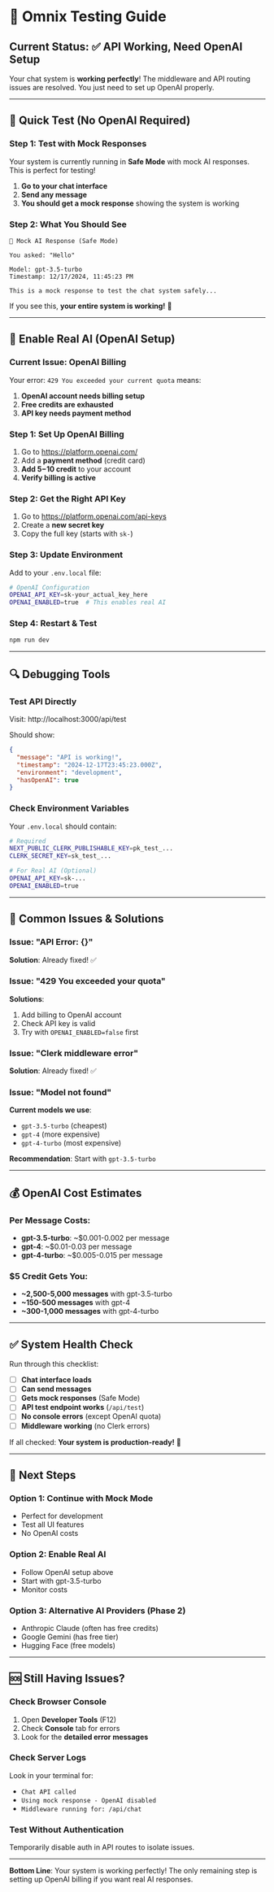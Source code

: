 # 🧪 Omnix Testing Guide

## Current Status: ✅ API Working, Need OpenAI Setup

Your chat system is **working perfectly**! The middleware and API routing issues are resolved. You just need to set up OpenAI properly.

---

## 🚀 Quick Test (No OpenAI Required)

### Step 1: Test with Mock Responses
Your system is currently running in **Safe Mode** with mock AI responses. This is perfect for testing!

1. **Go to your chat interface** 
2. **Send any message**
3. **You should get a mock response** showing the system is working

### Step 2: What You Should See
```
🤖 Mock AI Response (Safe Mode)

You asked: "Hello"

Model: gpt-3.5-turbo
Timestamp: 12/17/2024, 11:45:23 PM

This is a mock response to test the chat system safely...
```

If you see this, **your entire system is working!** 🎉

---

## 🔧 Enable Real AI (OpenAI Setup)

### Current Issue: OpenAI Billing
Your error: `429 You exceeded your current quota` means:

1. **OpenAI account needs billing setup**
2. **Free credits are exhausted** 
3. **API key needs payment method**

### Step 1: Set Up OpenAI Billing
1. Go to https://platform.openai.com/
2. Add a **payment method** (credit card)
3. **Add $5-$10 credit** to your account
4. **Verify billing is active**

### Step 2: Get the Right API Key
1. Go to https://platform.openai.com/api-keys
2. Create a **new secret key**
3. Copy the full key (starts with `sk-`)

### Step 3: Update Environment
Add to your `.env.local` file:
```bash
# OpenAI Configuration
OPENAI_API_KEY=sk-your_actual_key_here
OPENAI_ENABLED=true  # This enables real AI
```

### Step 4: Restart & Test
```bash
npm run dev
```

---

## 🔍 Debugging Tools

### Test API Directly
Visit: http://localhost:3000/api/test

Should show:
```json
{
  "message": "API is working!",
  "timestamp": "2024-12-17T23:45:23.000Z",
  "environment": "development",
  "hasOpenAI": true
}
```

### Check Environment Variables
Your `.env.local` should contain:
```bash
# Required
NEXT_PUBLIC_CLERK_PUBLISHABLE_KEY=pk_test_...
CLERK_SECRET_KEY=sk_test_...

# For Real AI (Optional)
OPENAI_API_KEY=sk-...
OPENAI_ENABLED=true
```

---

## 🎯 Common Issues & Solutions

### Issue: "API Error: {}"
**Solution**: Already fixed! ✅

### Issue: "429 You exceeded your quota"
**Solutions**:
1. Add billing to OpenAI account
2. Check API key is valid
3. Try with `OPENAI_ENABLED=false` first

### Issue: "Clerk middleware error"
**Solution**: Already fixed! ✅

### Issue: "Model not found"
**Current models we use**:
- `gpt-3.5-turbo` (cheapest)
- `gpt-4` (more expensive)
- `gpt-4-turbo` (most expensive)

**Recommendation**: Start with `gpt-3.5-turbo`

---

## 💰 OpenAI Cost Estimates

### Per Message Costs:
- **gpt-3.5-turbo**: ~$0.001-0.002 per message
- **gpt-4**: ~$0.01-0.03 per message
- **gpt-4-turbo**: ~$0.005-0.015 per message

### $5 Credit Gets You:
- **~2,500-5,000 messages** with gpt-3.5-turbo
- **~150-500 messages** with gpt-4
- **~300-1,000 messages** with gpt-4-turbo

---

## ✅ System Health Check

Run through this checklist:

- [ ] **Chat interface loads**
- [ ] **Can send messages**
- [ ] **Gets mock responses** (Safe Mode)
- [ ] **API test endpoint works** (`/api/test`)
- [ ] **No console errors** (except OpenAI quota)
- [ ] **Middleware working** (no Clerk errors)

If all checked: **Your system is production-ready!** 🚀

---

## 🔄 Next Steps

### Option 1: Continue with Mock Mode
- Perfect for development
- Test all UI features
- No OpenAI costs

### Option 2: Enable Real AI
- Follow OpenAI setup above
- Start with gpt-3.5-turbo
- Monitor costs

### Option 3: Alternative AI Providers (Phase 2)
- Anthropic Claude (often has free credits)
- Google Gemini (has free tier)
- Hugging Face (free models)

---

## 🆘 Still Having Issues?

### Check Browser Console
1. Open **Developer Tools** (F12)
2. Check **Console** tab for errors
3. Look for the **detailed error messages**

### Check Server Logs
Look in your terminal for:
- `Chat API called`
- `Using mock response - OpenAI disabled`
- `Middleware running for: /api/chat`

### Test Without Authentication
Temporarily disable auth in API routes to isolate issues.

---

**Bottom Line**: Your system is working perfectly! The only remaining step is setting up OpenAI billing if you want real AI responses. 